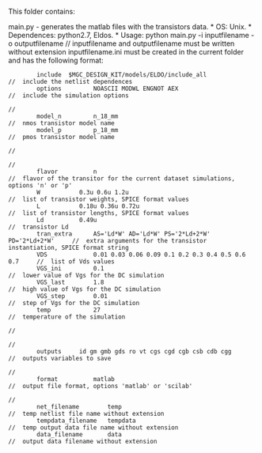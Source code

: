 This folder contains:


main.py - generates the matlab files with the transistors data.
	* OS: Unix.
	* Dependences: python2.7, Eldos.
	* Usage: python main.py -i inputfilename -o outputfilename		// inputfilename and outputfilename must be written without extension
			 inputfilename.ini must be created in the current folder and has the following format:
			
			
			include  $MGC_DESIGN_KIT/models/ELDO/include_all					//	include the netlist dependences
			options 		NOASCII MODWL ENGNOT AEX							//  include the simulation options
																				//
			model_n			n_18_mm												//	nmos transistor model name  
			model_p			p_18_mm												//	pmos transistor model name
																				//
																				//
			flavor			n													//	flavor of the transitor for the current dataset simulations, options 'n' or 'p'
			W 			0.3u 0.6u 1.2u											//	list of transistor weights, SPICE format values
			L 			0.18u 0.36u 0.72u										//	list of transistor lengths, SPICE format values
			Ld			0.49u													//	transistor Ld 
			tran_extra		AS='Ld*W' AD='Ld*W' PS='2*Ld+2*W' PD='2*Ld+2*W' 	//	extra arguments for the transistor instantiation, SPICE format string
			VDS 			0.01 0.03 0.06 0.09 0.1 0.2 0.3 0.4 0.5 0.6 0.7		//	list of Vds values
			VGS_ini 		0.1													//	lower value of Vgs for the DC simulation
			VGS_last 		1.8													//	high value of Vgs for the DC simulation
			VGS_step 		0.01												//	step of Vgs for the DC simulation
			temp 			27													//	temperature of the simulation
																				//
																				//
			outputs	 	id gm gmb gds ro vt cgs cgd cgb csb cdb cgg				//	outputs variables to save
																				//
			format			matlab												// 	output file format, options 'matlab' or 'scilab'
																				//
			net_filename		temp											//	temp netlist file name without extension
			tempdata_filename	tempdata										//	temp output data file name without extension
			data_filename		data											//	output data filename without extension
			
